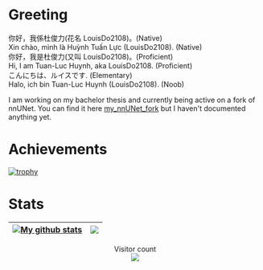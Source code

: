 # Greeting
你好，我係杜俊力(花名 LouisDo2108)。(Native)\
Xin chào, mình là Huỳnh Tuấn Lực (LouisDo2108). (Native) \
你好，我是杜俊力(又叫 LouisDo2108)。(Proficient)\
Hi, I am Tuan-Luc Huynh, aka LouisDo2108. (Proficient)\
こんにちは、ルイスです. (Elementary)\
Halo, ich bin Tuan-Luc Huynh (LouisDo2108). (Noob)

I am working on my bachelor thesis and currently being active on a fork of nnUNet. You can find it here [my_nnUNet_fork](https://github.com/LouisDo2108/nnUNet/tree/tuanluc) but I haven't documented anything yet.

# Achievements
[![trophy](https://github-profile-trophy.vercel.app/?username=LouisDo2108&theme=radical)](https://github.com/LouisDo2108/github-profile-trophy)

# Stats
| <a href="https://github.com/anuraghazra/github-readme-stats"><img align="center" src="https://github-readme-stats-sigma-five.vercel.app/api?username=LouisDo2108&show_icons=true&include_all_commits=true&theme=radical&hide_border=true" alt="My github stats" /></a> | <a href="https://github.com/anuraghazra/github-readme-stats"><img align="center" src="https://github-readme-stats-sigma-five.vercel.app/api/top-langs/?username=LouisDo2108&layout=compact&theme=radical&hide_border=true" /></a> |
| ------------- | ------------- |

<p align="center"> 
  Visitor count<br>
  <img src="https://profile-counter.glitch.me/LouisDo2108/count.svg" />
</p>

